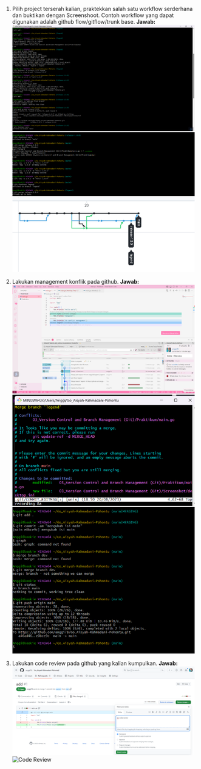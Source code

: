 1.  Pilih project terserah kalian, praktekkan salah satu workflow serderhana dan buktikan dengan Screenshoot. Contoh workflow yang dapat digunakan adalah github flow/gitflow/trunk base.
  **Jawab:**
  ![Code Review](</03_Version Control and Branch Management (Git)/Screenshot/workflow.png> "Code Review")
  ![Code Review](</03_Version Control and Branch Management (Git)/Screenshot/workflow 2.png> "Code Review")
  ![Code Review](</03_Version Control and Branch Management (Git)/Screenshot/workflow 3.png> "Code Review") 

2.	Lakukan management konflik pada github.
  **Jawab:**
  ![Code Review](</03_Version Control and Branch Management (Git)/Screenshot/conflict.png> "Code Review")
  ![Code Review](</03_Version Control and Branch Management (Git)/Screenshot/conflict 2.png> "Code Review")
  ![Code Review](</03_Version Control and Branch Management (Git)/Screenshot/conflict 3.png> "Code Review")

3.	Lakukan code review pada github yang kalian kumpulkan.
  **Jawab:**
  ![Code Review](</03_Version Control and Branch Management (Git)/Screenshot/code review.png> "Code Review")
  ![Code Review](</03_Version Control and Branch Management (Git)/Screenshot/code review 2.png> "Code Review")